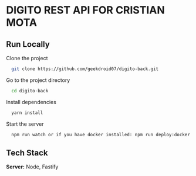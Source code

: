 # DIGITO REST API FOR CRISTIAN MOTA

## Run Locally

Clone the project

```bash
  git clone https://github.com/geekdroid07/digito-back.git
```

Go to the project directory

```bash
  cd digito-back
```

Install dependencies

```bash
  yarn install
```

Start the server

```bash
  npm run watch or if you have docker installed: npm run deploy:docker 
```

## Tech Stack

**Server:** Node, Fastify

